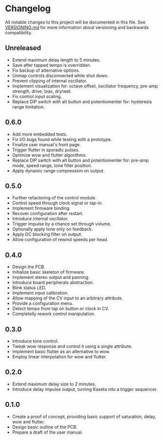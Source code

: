 # Changelog

All notable changes to this project will be documented in this file. See
[VERSIONING.md](VERSIONING.md) for more information about versioning and
backwards compatibility.

## Unreleased

* Extend maximum delay length to 5 minutes.
* Save after tapped tempo is overridden.
* Fix backup of alternative options.
* Unmap controls disconnected while shut down.
* Prevent clipping of internal oscillator.
* Implement visualization for: octave offset, oscillator frequency,
  pre-amp strength, drive, bias, dry/wet.
* Fix control input scaling.
* Replace DIP switch with alt button and potentiomenter for:
  hysteresis range limitation.

## 0.6.0

* Add more embedded tests.
* Fix I/O bugs found while testing with a prototype.
* Finalize user manual's front page.
* Trigger flutter in sporadic pulses.
* Optimize wow and flutter algorithms.
* Replace DIP switch with alt button and potentiomenter for:
  pre-amp mode, speed range, tone filter position.
* Apply dynamic range compression on output.

## 0.5.0

* Further refactoring of the control module.
* Control speed through clock signal or tap-in.
* Implement firmware binding.
* Recover configuration after restart.
* Introduce internal oscillator.
* Trigger impulse by a chance set through volume.
* Optionally apply tone only on feedback.
* Apply DC blocking filter on output.
* Allow configuration of rewind speeds per head.

## 0.4.0

* Design the PCB.
* Initialize basic skeleton of firmware.
* Implement stereo output and panning.
* Introduce board peripherals abstraction.
* Blink status LED.
* Implement input calibration.
* Allow mapping of the CV input to an arbitrary attribute.
* Provide a configuration menu.
* Detect tempo from tap on button or clock in CV.
* Completelly rework control manipulation.

## 0.3.0

* Introduce tone control.
* Tweak wow response and control it using a single attribute.
* Implement basic flutter as an alternative to wow.
* Employ linear interpolation for wow and flutter.

## 0.2.0

* Extend maximum delay size to 2 minutes.
* Introduce delay impulse output, turning Kaseta into a trigger sequencer.

## 0.1.0

* Create a proof of concept, providing basic support of saturation, delay,
  wow and flutter.
* Design basic outline of the PCB.
* Prepare a draft of the user manual.

